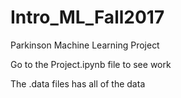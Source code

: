 # Intro_ML_Fall2017
Parkinson Machine Learning Project

Go to the Project.ipynb file to see work

The .data files has all of the data
